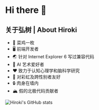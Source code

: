 # Hi there 👋
## 关于弘树 | About Hiroki
- 🐔 菜鸡一枚
- 🖥️ 前端开发者
- 🌏 针对 Internet Explorer 6 写过兼容代码
- 🎨 AI 艺术爱好者
- ❤️ 致力于认知心理学和脑科学研究
- 🌈 对彩虹及跨性别者友好
- 🔒 肉身在墙内
- 🏔️ 假的北极代码贡献者

![Hiroki's GitHub stats](https://github-readme-stats.vercel.app/api?username=hirokimorita&show_icons=true&theme=radical&layout=compact)
